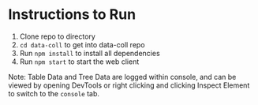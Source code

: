 # Instructions to Run

1. Clone repo to directory
2. `cd data-coll` to get into data-coll repo
3. Run `npm install` to install all dependencies
4. Run `npm start` to start the web client

Note: Table Data and Tree Data are logged within console, and can be viewed by opening DevTools or right clicking and clicking Inspect Element to switch to the `console` tab.
